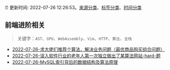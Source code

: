 :alarm_clock: 更新时间: 2022-07-26 12:26:53。[来源分类](../README.md)、[标签分类](../TAGS.md)、[时间分类](../TIMELINE.md)

## 前端进阶相关


> 关键字：`AST`、`GPU`、`WebAssembly`、`Vim`、`HTTP`、`算法`、`全栈`



- [2022-07-26-求大佬们推荐个算法，解决业务问题（最优商品购买组合问题）](https://www.v2ex.com/t/868851) 
- [2022-07-26-误入软件行业的老年人第一次独立做出了某算法网站-hard-题](https://www.v2ex.com/t/868844) 
- [2022-07-26-MySQL索引背后的数据结构及算法原理](https://toutiao.io/k/5c8yrjk) 